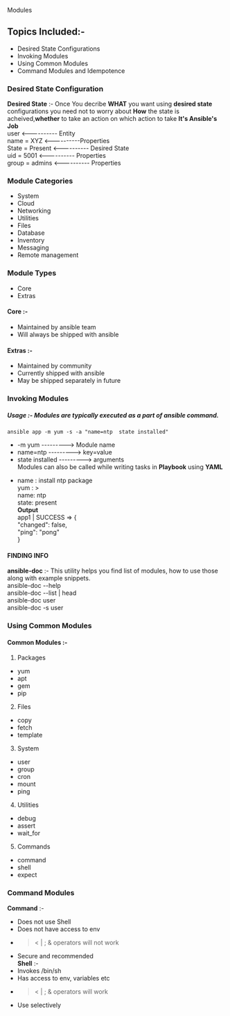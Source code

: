 
Modules  
## Topics Included:-  
* Desired State Configurations 
* Invoking Modules 
* Using Common Modules 
* Command Modules and Idempotence  
### Desired State Configuration  
**Desired State** :-             Once You decribe **WHAT** you want  using **desired state** configurations you need not to worry about **How** the state is acheived,**whether** to take an action on which action to take **It's Ansible's Job**  	
	user  <---------- Entity 	
	name = XYZ <----------Properties 	
	State = Present <----------  Desired State 	
	uid = 5001 <---------- Properties 	
	group = admins <---------- Properties  
### Module Categories  
* System 
* Cloud 
* Networking 
* Utilities 
* Files 
* Database 
* Inventory 
* Messaging 
* Remote management  
### Module Types  
* Core 
* Extras  
#### Core :-  
* Maintained by ansible team 
* Will always be shipped with ansible  
#### Extras :-  
* Maintained by community 
* Currently shipped with ansible 
* May be shipped separately in future  
### Invoking Modules  
##### Usage :-  Modules are typically executed as a part of ansible command.  	
	ansible app -m yum -s -a "name=ntp  state installed"   
* -m yum ---------> Module name  
* name=ntp ---------> key=value  
* state  installed ---------> arguments  
Modules can also be called while writing tasks in **Playbook** using **YAML**	  	
- name : install ntp package       
yum : >         
name: ntp         
state: present  
**Output**  	
app1 | SUCCESS => {         
"changed": false,         
"ping": "pong"    
 }  
#### FINDING INFO  
**ansible-doc** :- This utility helps you find list of modules, how to use those along with example snippets.  	
ansible-doc --help 	
ansible-doc --list | head 	
ansible-doc user 	
ansible-doc -s user  
### Using Common Modules  
#### Common Modules :-  
1. Packages     
* yum    
* apt    
* gem    
* pip   
2. Files     
* copy    
* fetch    
* template   
3. System     
* user    
* group    
* cron    
* mount    
* ping  
4. Utilities     
* debug    
* assert    
* wait_for  
5. Commands     
* command    
* shell    
* expect  
### Command Modules 
 **Command** :-  
* Does not use Shell 
* Does not have access to env 
* > < | ; & operators will not work 
* Secure and recommended  
**Shell** :-  
* Invokes /bin/sh 
* Has access to env, variables etc 
* > < | ; & operators will work 
* Use selectively
